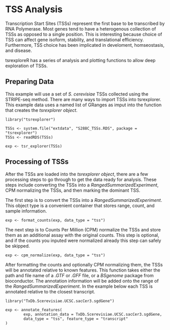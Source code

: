 # TSS Analysis

Transcription Start Sites (TSSs) represent the first base to be transcribed by RNA Polymerase.
Most genes tend to have a heterogenous collection of TSSs as opposed to a single position.
This is interesting because choice of TSS can affect gene isoform, stability, and translational efficiency.
Furthermore, TSS choice has been implicated in develoment, homseostasis, and disease.

tsrexploreR has a series of analysis and plotting functions to allow deep exploration of TSSs.

## Preparing Data

This example will use a set of *S. cerevisiae* TSSs collected using the STRIPE-seq method.
There are many ways to import TSSs into tsrexplorer.
This example data uses a named list of GRanges as imput into the function that creates the *tsrexplorer object*.

```
library("tsrexplorer")

TSSs <- system.file("extdata", "S288C_TSSs.RDS", package = "tsrexplorer")
TSSs <- readRDS(TSSs)

exp <- tsr_explorer(TSSs)
```

## Processing of TSSs

After the TSSs are loaded into the *tsrexplorer object*,
there are a few processing steps to go through to get the data ready for analysis.
These steps include converting the TSSs into a *RangedSummarizedExperiment*,
CPM normalizing the TSSs, and then marking the dominant TSS.

The first step is to convert the TSSs into a *RangedSummarizedExperiment*.
This object type is a convenient container that stores range, count, and sample information.

```
exp <- format_counts(exp, data_type = "tss")
```

The next step is to Counts Per Million (CPM) normalize the TSSs and store them as an additional assay with the original counts.
This step is optional, and if the counts you inputed were normalized already this step can safely be skipped.

```
exp <- cpm_normalize(exp, data_type = "tss")
```

After formatting the counts and optionally CPM normalizing them, the TSSs will be annotated relative to known features.
This function takes either the path and file name of a *.GTF* or *.GFF* file, or a *BSgenome* package from bioconductor.
The annotation information will be added onto the range of the *RangedSummarizedExperiment*.
In the example below each TSS is annotated relative to the closest transcript.

```
library("TxDb.Scerevisiae.UCSC.sacCer3.sgdGene")

exp <- annotate_features(
        exp, annotation_data = TxDb.Scerevisiae.UCSC.sacCer3.sgdGene,
        data_type = "tss", feature_type = "transcript"
)
```
